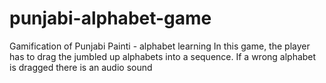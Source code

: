 # punjabi-alphabet-game
Gamification of Punjabi Painti - alphabet learning
In this game, the player has to drag the jumbled up alphabets into a sequence.
If a wrong alphabet is dragged there is an audio sound
